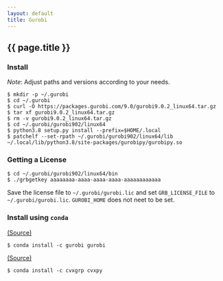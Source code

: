 ```yaml
---
layout: default
title: Gurobi
---
```


## {{ page.title }}

### Install

*Note*: Adjust paths and versions according to your needs.

    $ mkdir -p ~/.gurobi
    $ cd ~/.gurobi
    $ curl -O https://packages.gurobi.com/9.0/gurobi9.0.2_linux64.tar.gz
    $ tar xf gurobi9.0.2_linux64.tar.gz
    $ rm -v gurobi9.0.2_linux64.tar.gz
    $ cd ~/.gurobi/gurobi902/linux64
    $ python3.8 setup.py install --prefix=$HOME/.local
    $ patchelf --set-rpath ~/.gurobi/gurobi902/linux64/lib ~/.local/lib/python3.8/site-packages/gurobipy/gurobipy.so

### Getting a License

    $ cd ~/.gurobi/gurobi902/linux64/bin
    $ ./grbgetkey aaaaaaaa-aaaa-aaaa-aaaa-aaaaaaaaaaaa

Save the license file to `~/.gurobi/gurobi.lic` and set `GRB_LICENSE_FILE` to `~/.gurobi/gurobi.lic`.
`GUROBI_HOME` does not neet to be set.

### Install using `conda`

[(Source)](https://anaconda.org/Gurobi/gurobi)

    $ conda install -c gurobi gurobi

[(Source)](http://www.cvxpy.org/en/latest/install/index.html)

    $ conda install -c cvxgrp cvxpy
